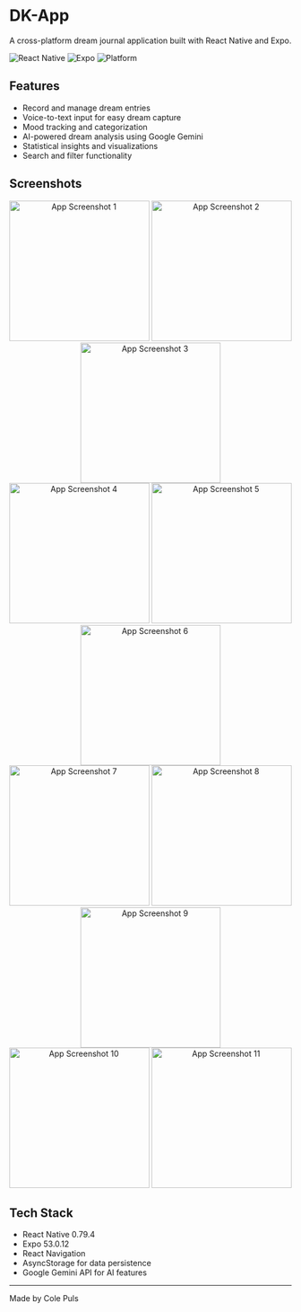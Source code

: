 # DK-App

A cross-platform dream journal application built with React Native and Expo.

![React Native](https://img.shields.io/badge/React%20Native-0.79.4-blue?style=for-the-badge&logo=react)
![Expo](https://img.shields.io/badge/Expo-53.0.12-black?style=for-the-badge&logo=expo)
![Platform](https://img.shields.io/badge/Platform-iOS%20%7C%20Android%20%7C%20Web-lightgrey?style=for-the-badge)

## Features

- Record and manage dream entries
- Voice-to-text input for easy dream capture
- Mood tracking and categorization
- AI-powered dream analysis using Google Gemini
- Statistical insights and visualizations
- Search and filter functionality

## Screenshots

<div align="center">
  <img src="screenshots/Simulator Screenshot - iPhone Xs Max - 2025-07-01 at 17.37.55.png" width="250" alt="App Screenshot 1"/>
  <img src="screenshots/Simulator Screenshot - iPhone Xs Max - 2025-07-01 at 17.38.04.png" width="250" alt="App Screenshot 2"/>
  <img src="screenshots/Simulator Screenshot - iPhone Xs Max - 2025-07-01 at 17.39.29.png" width="250" alt="App Screenshot 3"/>
</div>

<div align="center">
  <img src="screenshots/Simulator Screenshot - iPhone Xs Max - 2025-07-01 at 17.40.12.png" width="250" alt="App Screenshot 4"/>
  <img src="screenshots/Simulator Screenshot - iPhone Xs Max - 2025-07-01 at 17.40.21.png" width="250" alt="App Screenshot 5"/>
  <img src="screenshots/Simulator Screenshot - iPhone Xs Max - 2025-07-01 at 17.40.36.png" width="250" alt="App Screenshot 6"/>
</div>

<div align="center">
  <img src="screenshots/Simulator Screenshot - iPhone Xs Max - 2025-07-01 at 17.40.44.png" width="250" alt="App Screenshot 7"/>
  <img src="screenshots/Simulator Screenshot - iPhone Xs Max - 2025-07-01 at 17.41.04.png" width="250" alt="App Screenshot 8"/>
  <img src="screenshots/Simulator Screenshot - iPhone Xs Max - 2025-07-01 at 17.41.20.png" width="250" alt="App Screenshot 9"/>
</div>

<div align="center">
  <img src="screenshots/Simulator Screenshot - iPhone Xs Max - 2025-07-01 at 17.41.29.png" width="250" alt="App Screenshot 10"/>
  <img src="screenshots/Simulator Screenshot - iPhone Xs Max - 2025-07-01 at 17.41.36.png" width="250" alt="App Screenshot 11"/>
</div>

## Tech Stack

- React Native 0.79.4
- Expo 53.0.12
- React Navigation
- AsyncStorage for data persistence
- Google Gemini API for AI features

---

Made by Cole Puls
